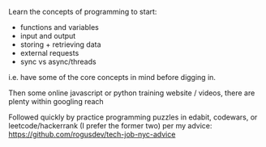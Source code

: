Learn the concepts of programming to start:
* functions and variables
* input and output
* storing + retrieving data
* external requests
* sync vs async/threads

i.e. have some of the core concepts in mind before digging in.

Then some online javascript or python training website / videos, there are plenty within googling reach

Followed quickly by practice programming puzzles in edabit, codewars, or leetcode/hackerrank (I prefer the former two)
per my advice: https://github.com/rogusdev/tech-job-nyc-advice
